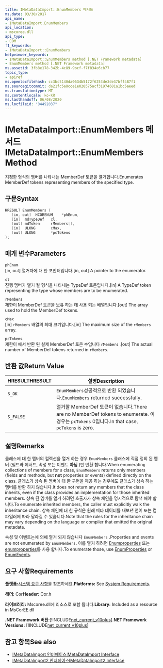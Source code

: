 ```yaml
---
title: IMetaDataImport::EnumMembers 메서드
ms.date: 03/30/2017
api_name:
- IMetaDataImport.EnumMembers
api_location:
- mscoree.dll
api_type:
- COM
f1_keywords:
- IMetaDataImport::EnumMembers
helpviewer_keywords:
- IMetaDataImport::EnumMembers method [.NET Framework metadata]
- EnumMembers method [.NET Framework metadata]
ms.assetid: 3fb8e178-342b-4c89-9bcf-f7f834e6cb77
topic_type:
- apiref
ms.openlocfilehash: cc3bc5140da0634b5172f6253de3de37bff487f1
ms.sourcegitcommit: da21fc5a8cce1e028575acf31974681a1bc5aeed
ms.translationtype: MT
ms.contentlocale: ko-KR
ms.lasthandoff: 06/08/2020
ms.locfileid: "84492037"
---
```

# <a name="imetadataimportenummembers-method"></a><span data-ttu-id="6efe0-102">IMetaDataImport::EnumMembers 메서드</span><span class="sxs-lookup"><span data-stu-id="6efe0-102">IMetaDataImport::EnumMembers Method</span></span>
<span data-ttu-id="6efe0-103">지정한 형식의 멤버를 나타내는 MemberDef 토큰을 열거합니다.</span><span class="sxs-lookup"><span data-stu-id="6efe0-103">Enumerates MemberDef tokens representing members of the specified type.</span></span>  
  
## <a name="syntax"></a><span data-ttu-id="6efe0-104">구문</span><span class="sxs-lookup"><span data-stu-id="6efe0-104">Syntax</span></span>  
  
```cpp  
HRESULT EnumMembers (
   [in, out]  HCORENUM    *phEnum,
   [in]  mdTypeDef   cl,
   [out] mdToken     rMembers[],
   [in]  ULONG       cMax,
   [out] ULONG       *pcTokens  
);  
```  
  
## <a name="parameters"></a><span data-ttu-id="6efe0-105">매개 변수</span><span class="sxs-lookup"><span data-stu-id="6efe0-105">Parameters</span></span>  
 `phEnum`  
 <span data-ttu-id="6efe0-106">[in, out] 열거자에 대 한 포인터입니다.</span><span class="sxs-lookup"><span data-stu-id="6efe0-106">[in, out] A pointer to the enumerator.</span></span>  
  
 `cl`  
 <span data-ttu-id="6efe0-107">진행 멤버가 열거 될 형식을 나타내는 TypeDef 토큰입니다.</span><span class="sxs-lookup"><span data-stu-id="6efe0-107">[in] A TypeDef token representing the type whose members are to be enumerated.</span></span>  
  
 `rMembers`  
 <span data-ttu-id="6efe0-108">제한이 MemberDef 토큰을 보유 하는 데 사용 되는 배열입니다.</span><span class="sxs-lookup"><span data-stu-id="6efe0-108">[out] The array used to hold the MemberDef tokens.</span></span>  
  
 `cMax`  
 <span data-ttu-id="6efe0-109">[in] `rMembers` 배열의 최대 크기입니다.</span><span class="sxs-lookup"><span data-stu-id="6efe0-109">[in] The maximum size of the `rMembers` array.</span></span>  
  
 `pcTokens`  
 <span data-ttu-id="6efe0-110">제한이 에서 반환 된 실제 MemberDef 토큰 수입니다 `rMembers` .</span><span class="sxs-lookup"><span data-stu-id="6efe0-110">[out] The actual number of MemberDef tokens returned in `rMembers`.</span></span>  
  
## <a name="return-value"></a><span data-ttu-id="6efe0-111">반환 값</span><span class="sxs-lookup"><span data-stu-id="6efe0-111">Return Value</span></span>  
  
|<span data-ttu-id="6efe0-112">HRESULT</span><span class="sxs-lookup"><span data-stu-id="6efe0-112">HRESULT</span></span>|<span data-ttu-id="6efe0-113">설명</span><span class="sxs-lookup"><span data-stu-id="6efe0-113">Description</span></span>|  
|-------------|-----------------|  
|`S_OK`|<span data-ttu-id="6efe0-114">`EnumMembers`성공적으로 반환 되었습니다.</span><span class="sxs-lookup"><span data-stu-id="6efe0-114">`EnumMembers` returned successfully.</span></span>|  
|`S_FALSE`|<span data-ttu-id="6efe0-115">열거할 MemberDef 토큰이 없습니다.</span><span class="sxs-lookup"><span data-stu-id="6efe0-115">There are no MemberDef tokens to enumerate.</span></span> <span data-ttu-id="6efe0-116">이 경우는 `pcTokens` 0입니다.</span><span class="sxs-lookup"><span data-stu-id="6efe0-116">In that case, `pcTokens` is zero.</span></span>|  
  
## <a name="remarks"></a><span data-ttu-id="6efe0-117">설명</span><span class="sxs-lookup"><span data-stu-id="6efe0-117">Remarks</span></span>  
 <span data-ttu-id="6efe0-118">클래스에 대 한 멤버의 컬렉션을 열거 하는 경우 `EnumMembers` 클래스에 직접 정의 된 멤버 (필드와 메서드, 속성 또는 이벤트 **아님** )만 반환 합니다.</span><span class="sxs-lookup"><span data-stu-id="6efe0-118">When enumerating collections of members for a class, `EnumMembers` returns only members (fields and methods, but **not** properties or events) defined directly on the class.</span></span> <span data-ttu-id="6efe0-119">클래스가 상속 된 멤버에 대 한 구현을 제공 하는 경우에도 클래스가 상속 하는 멤버를 반환 하지 않습니다.</span><span class="sxs-lookup"><span data-stu-id="6efe0-119">It does not return any members that the class inherits, even if the class provides an implementation for those inherited members.</span></span> <span data-ttu-id="6efe0-120">상속 된 멤버를 열거 하려면 호출자가 상속 체인을 명시적으로 탐색 해야 합니다.</span><span class="sxs-lookup"><span data-stu-id="6efe0-120">To enumerate inherited members, the caller must explicitly walk the inheritance chain.</span></span> <span data-ttu-id="6efe0-121">상속 체인에 대 한 규칙은 원래 메타 데이터를 내보낸 언어 또는 컴파일러에 따라 달라질 수 있습니다.</span><span class="sxs-lookup"><span data-stu-id="6efe0-121">Note that the rules for the inheritance chain may vary depending on the language or compiler that emitted the original metadata.</span></span>

 <span data-ttu-id="6efe0-122">속성 및 이벤트는에 의해 열거 되지 않습니다 `EnumMembers` .</span><span class="sxs-lookup"><span data-stu-id="6efe0-122">Properties and events are not enumerated by `EnumMembers`.</span></span> <span data-ttu-id="6efe0-123">이를 열거 하려면 [Enumproperties](imetadataimport-enumproperties-method.md) 또는 [enumproperties](imetadataimport-enumevents-method.md)를 사용 합니다.</span><span class="sxs-lookup"><span data-stu-id="6efe0-123">To enumerate those, use [EnumProperties](imetadataimport-enumproperties-method.md) or [EnumEvents](imetadataimport-enumevents-method.md).</span></span>
  
## <a name="requirements"></a><span data-ttu-id="6efe0-124">요구 사항</span><span class="sxs-lookup"><span data-stu-id="6efe0-124">Requirements</span></span>  
 <span data-ttu-id="6efe0-125">**플랫폼:**[시스템 요구 사항](../../get-started/system-requirements.md)을 참조하세요.</span><span class="sxs-lookup"><span data-stu-id="6efe0-125">**Platforms:** See [System Requirements](../../get-started/system-requirements.md).</span></span>  
  
 <span data-ttu-id="6efe0-126">**헤더:** Cor</span><span class="sxs-lookup"><span data-stu-id="6efe0-126">**Header:** Cor.h</span></span>  
  
 <span data-ttu-id="6efe0-127">**라이브러리:** Mscoree.dll에 리소스로 포함 됩니다.</span><span class="sxs-lookup"><span data-stu-id="6efe0-127">**Library:** Included as a resource in MsCorEE.dll</span></span>  
  
 <span data-ttu-id="6efe0-128">**.NET Framework 버전:**[!INCLUDE[net_current_v10plus](../../../../includes/net-current-v10plus-md.md)]</span><span class="sxs-lookup"><span data-stu-id="6efe0-128">**.NET Framework Versions:** [!INCLUDE[net_current_v10plus](../../../../includes/net-current-v10plus-md.md)]</span></span>  
  
## <a name="see-also"></a><span data-ttu-id="6efe0-129">참고 항목</span><span class="sxs-lookup"><span data-stu-id="6efe0-129">See also</span></span>

- [<span data-ttu-id="6efe0-130">IMetaDataImport 인터페이스</span><span class="sxs-lookup"><span data-stu-id="6efe0-130">IMetaDataImport Interface</span></span>](imetadataimport-interface.md)
- [<span data-ttu-id="6efe0-131">IMetaDataImport2 인터페이스</span><span class="sxs-lookup"><span data-stu-id="6efe0-131">IMetaDataImport2 Interface</span></span>](imetadataimport2-interface.md)
